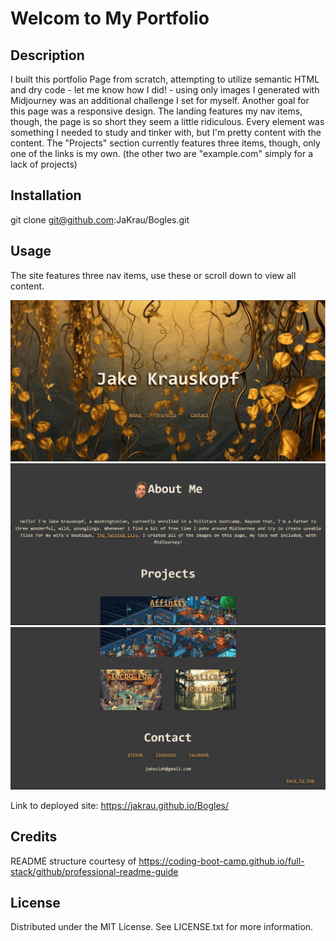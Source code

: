 # Welcom to My Portfolio

## Description

I built this portfolio Page from scratch, attempting to utilize semantic HTML and dry code - let me know how I did! - using only images I generated with Midjourney was an additional challenge I set for myself. Another goal for this page was a responsive design. The landing features my nav items, though, the page is so short they seem a little ridiculous. Every element was something I needed to study and tinker with, but I'm pretty content with the content. The "Projects" section currently features three items, though, only one of the links is my own. (the other two are "example.com" simply for a lack of projects)


## Installation

git clone git@github.com:JaKrau/Bogles.git

## Usage

The site features three nav items, use these or scroll down to view all content.
  
   ![site screenshot](/assets/images/portfolioTop.png?raw=true "nav items")
   ![site screenshot](/assets/images/portfolioMiddle.png?raw=true "nav items")
   ![site screenshot](/assets/images/PortfolioBottom.png?raw=true "nav items")
   
Link to deployed site: https://jakrau.github.io/Bogles/

## Credits

README structure courtesy of https://coding-boot-camp.github.io/full-stack/github/professional-readme-guide

## License

Distributed under the MIT License. See LICENSE.txt for more information.
